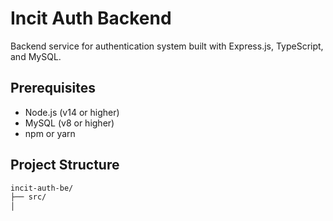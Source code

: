 # Incit Auth Backend

Backend service for authentication system built with Express.js, TypeScript, and MySQL.

## Prerequisites

- Node.js (v14 or higher)
- MySQL (v8 or higher)
- npm or yarn

## Project Structure

```bash
incit-auth-be/
├── src/
│